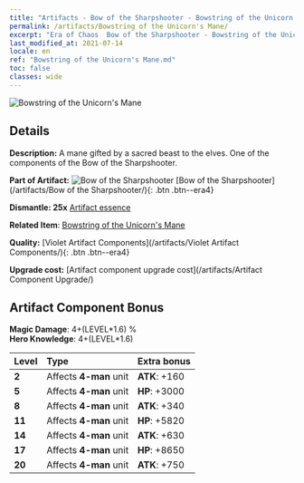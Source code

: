 ```yaml
---
title: "Artifacts - Bow of the Sharpshooter - Bowstring of the Unicorn's Mane"
permalink: /artifacts/Bowstring of the Unicorn's Mane/
excerpt: "Era of Chaos  Bow of the Sharpshooter - Bowstring of the Unicorn's Mane. A mane gifted by a sacred beast to the elves. One of the components of the Bow of the Sharpshooter."
last_modified_at: 2021-07-14
locale: en
ref: "Bowstring of the Unicorn's Mane.md"
toc: false
classes: wide
---
```


 ![Bowstring of the Unicorn's Mane](/images/t/artifact_40103.png)



## Details

 **Description:** A mane gifted by a sacred beast to the elves. One of the components of the Bow of the Sharpshooter.

 **Part of Artifact:** ![Bow of the Sharpshooter](/images/t/icon_artifact_10.png) [Bow of the Sharpshooter](/artifacts/Bow of the Sharpshooter/){: .btn .btn--era4}

 **Dismantle: 25x** [Artifact essence](/Items/con_905/)

 **Related Item**: [Bowstring of the Unicorn's Mane](/Items/art_105/)

 **Quality:** [Violet Artifact Components](/artifacts/Violet Artifact Components/){: .btn .btn--era4}

 **Upgrade cost:** [Artifact component upgrade cost](/artifacts/Artifact Component Upgrade/)

## Artifact Component Bonus

  **Magic Damage**: 4+(LEVEL\*1.6) %<br/>**Hero Knowledge**: 4+(LEVEL\*1.6)

  |  Level  | Type |    Extra bonus  | 
  |:--------|:-----|:----------------| 
  | **2** | Affects **4-man** unit | **ATK**: +160 | 
  | **5** | Affects **4-man** unit | **HP**: +3000 | 
  | **8** | Affects **4-man** unit | **ATK**: +340 | 
  | **11** | Affects **4-man** unit | **HP**: +5820 | 
  | **14** | Affects **4-man** unit | **ATK**: +630 | 
  | **17** | Affects **4-man** unit | **HP**: +8650 | 
  | **20** | Affects **4-man** unit | **ATK**: +750 | 

